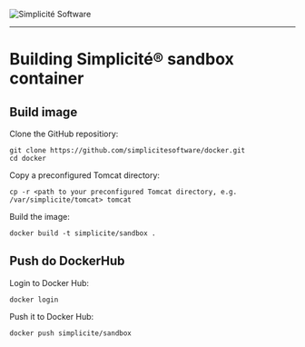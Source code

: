 ![Simplicit&eacute; Software](https://www.simplicite.io/resources/logos/logo250.png)
* * *

Building Simplicit&eacute;&reg; sandbox container
=================================================

Build image
-----------

Clone the GitHub repositiory:

	git clone https://github.com/simplicitesoftware/docker.git
	cd docker

Copy a preconfigured Tomcat directory:

	cp -r <path to your preconfigured Tomcat directory, e.g. /var/simplicite/tomcat> tomcat

Build the image:

	docker build -t simplicite/sandbox .

Push do DockerHub
-----------------

Login to Docker Hub:

	docker login

Push it to Docker Hub:

	docker push simplicite/sandbox
